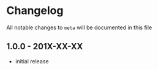 # Changelog

All notable changes to `meta` will be documented in this file

## 1.0.0 - 201X-XX-XX

- initial release
